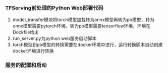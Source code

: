### TFServing前处理的Python Web部署代码
1. model_transfer模块将torch模型加载转为onnx模型再转为pb模型，转为onnx模型需要pytorch环境，转为pb模型需要tensorflow环境，环境在Dockfile给出
2. run_server.py为python web服务启动脚本
3. torch模型到pb模型的转换需要在docker环境中进行，运行转换脚本自动创建docker环境进行转换




### 服务的配置和启动

